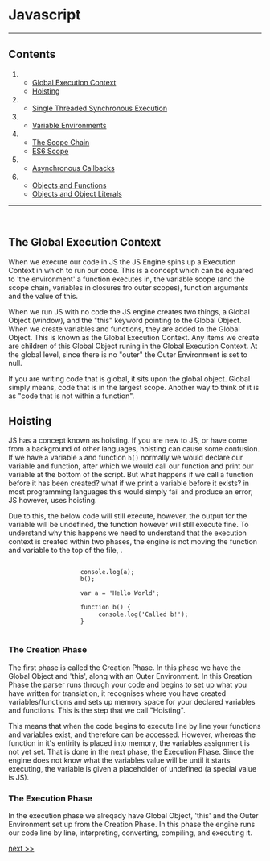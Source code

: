 # Javascript
<hr> 

## Contents

1. 
     - [Global Execution Context](README.md)
     - [Hoisting](README.md)
2.   - [Single Threaded Synchronous Execution](notes/1.md)
3.   - [Variable Environments](notes/2.md)
4.   - [The Scope Chain](notes/3.md)
     - [ES6 Scope](notes/4.md)
5.   - [Asynchronous Callbacks](notes/5.md)
6.   - [Objects and Functions](notes/6.md)
     - [Objects and Object Literals](notes/7.md)
<hr>

<br> 

## The Global Execution Context

When we execute our code in JS the JS Engine spins up a Execution Context in which to run our code. This is a concept which can be equared to 'the environment' a function executes in, the variable scope (and the scope chain, variables in closures fro outer scopes), function arguments and the value of this.

When we run JS with no code the JS engine creates two things, a Global Object (window), and the "this" keyword pointing to the Global Object. When we create variables and functions, they are added to the Global Object. This is known as the Global Execution Context. Any items we create are children of this Global Object runing in the Global Execution Context. At the global level, since there is no "outer" the Outer Environment is set to null. 

If you are writing code that is global, it sits upon the global object. Global simply means, code that is in the largest scope. Another way to think of it is as "code that is not within a function".

## Hoisting

JS has a concept known as hoisting. If you are new to JS, or have come from a background of other languages, hoisting can cause some confusion. If we have a variable <code>a</code> and function <code>b()</code> normally we would declare our variable and function, after which we would call our function and print our variable at the bottom of the script. But what happens if we call a function before it has been created? what if we print a variable before it exists? in most programming languages this would simply fail and produce an error, JS however, uses hoisting.

Due to this, the below code will still execute, however, the output for the variable will be undefined, the function however will still execute fine. To understand why this happens we need to understand that the execution context is created within two phases, the engine is not moving the function and variable to the top of the file, . 

<pre>
<code>
                    console.log(a);
                    b();

                    var a = 'Hello World';
                        
                    function b() {
                         console.log('Called b!');
                    }
</code>
</pre>

### The Creation Phase

The first phase is called the Creation Phase. In this phase we have the Global Object and 'this', along with an Outer Environment. In this Creation Phase the parser runs through your code and begins to set up what you have written for translation, it recognises where you have created variables/functions and sets up memory space for your declared variables and functions. This is the step that we call "Hoisting".

This means that when the code begins to execute line by line your functions and variables exist, and therefore can be accessed. However, whereas the function in it's entirity is placed into memory, the variables assignment is not yet set. That is done in the next phase, the Execution Phase. Since the engine does not know what the variables value will be until it starts executing, the variable is given a placeholder of undefined (a special value is JS).

### The Execution Phase

In the execution phase we alreqady have Global Object, 'this' and the Outer Environment set up from the Creation Phase. In this phase the engine runs our code line by line, interpreting, converting, compiling, and executing it.

[next >>](notes/1.md)